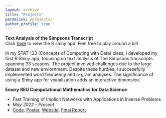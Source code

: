 ```yaml
---
layout: archive
title: "Projects"
permalink: /projects/
author_profile: true
---
```


**Text Analysis of the Simpsons Transcript**  
Click [here](https://lisazhao.shinyapps.io/simpson_text_analysis/) to view the R shiny app. Feel free to play around a bit!  

In my STAT 133 (Concepts of Computing with Data) class, I developed my first R Shiny app, focusing on text analysis of The Simpsons transcripts spanning 33 seasons. The project involved challenges due to the large dataset and new enviornment. Despite these hurdles, I successfully implemented word frequency and n-gram analyses. The significance of using a Shiny app for visualization adds an interactive dimension. 

**Emory REU Computational Mathematics for Data Science**
  * Fast Training of Implicit Networks with Applications in Inverse Problems  
  * *May 2022 - Present*
  * [Code](https://github.com/lliu58b/Jacobian-free-Backprop-Implicit-Networks), [Poster](../files/REURET_Poster_Team_JFB.pdf), [Website](http://www.math.emory.edu/site/cmds-reuret/projects/2022-implicit/), [Final Report](https://arxiv.org/abs/2402.02065)

